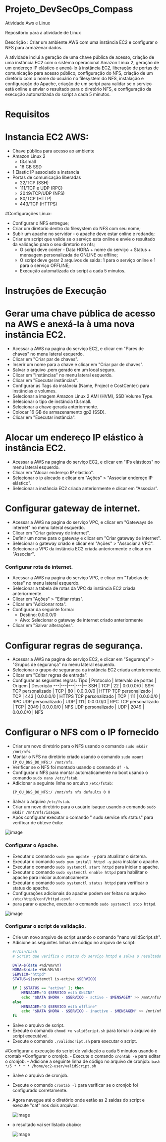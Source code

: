 # Projeto_DevSecOps_Compass
Atividade Aws e Linux

Repositorio para a atividade de Linux

Descrição : Criar um ambiente AWS com uma instância EC2 e configurar o NFS para armazenar dados.

A atividade inclui a geração de uma chave pública de acesso, criação de uma instância EC2 com o sistema operacional Amazon Linux 2, geração de um endereço IP elástico e anexá-lo à instância EC2, liberação de portas de comunicação para acesso público, configuração do NFS, criação de um diretório com o nome do usuário no filesystem do NFS, instalação e configuração do Apache, criação de um script para validar se o serviço está online e enviar o resultado para o diretório NFS, e configuração da execução automatizada do script a cada 5 minutos.

# Requisitos

# Instancia EC2 AWS:
- Chave pública para acesso ao ambiente
- Amazon Linux 2
    - t3.small
    - 16 GB SSD
- 1 Elastic IP associado a instancia
- Portas de comunicação liberadas
    - 22/TCP (SSH)
    - 111/TCP e UDP (RPC)
    - 2049/TCP/UDP (NFS)
    - 80/TCP (HTTP)
    - 443/TCP (HTTPS)

#Configurações Linux:

- Configurar o NFS entregue;
- Criar um diretorio dentro do filesystem do NFS com seu nome;
- Subir um apache no servidor - o apache deve estar online e rodando;
- Criar um script que valide se o serviço esta online e envie o resultado da validação para o seu diretorio no nfs;
    - O script deve conter - Data HORA + nome do serviço + Status + mensagem personalizada de ONLINE ou offline;
    - O script deve gerar 2 arquivos de saida: 1 para o serviço online e 1 para o serviço OFFLINE;
    - Execução automatizada do script a cada 5 minutos.


# Instruções de Execução

# Gerar uma chave pública de acesso na AWS e anexá-la à uma nova instância EC2.
- Acessar a AWS na pagina do serviço EC2, e clicar em "Pares de chaves" no menu lateral esquerdo.
- Clicar em "Criar par de chaves".
- Inserir um nome para a chave e clicar em "Criar par de chaves".
- Salvar o arquivo .pem gerado em um local seguro.
- Clicar em "Instâncias" no menu lateral esquerdo.
- Clicar em "Executar instâncias".
- Configurar as Tags da instância (Name, Project e CostCenter) para instâncias e volumes.
- Selecionar a imagem Amazon Linux 2 AMI (HVM), SSD Volume Type.
- Selecionar o tipo de instância t3.small.
- Selecionar a chave gerada anteriormente.
- Colocar 16 GB de armazenamento gp2 (SSD).
- Clicar em "Executar instância".


# Alocar um endereço IP elástico à instância EC2.

- Acessar a AWS na pagina do serviço EC2, e clicar em "IPs elásticos" no menu lateral esquerdo.
- Clicar em "Alocar endereço IP elástico".
- Selecionar o ip alocado e clicar em "Ações" > "Associar endereço IP elástico".
- Selecionar a instância EC2 criada anteriormente e clicar em "Associar".

# Configurar gateway de internet.

- Acessar a AWS na pagina do serviço VPC, e clicar em "Gateways de internet" no menu lateral esquerdo.
- Clicar em "Criar gateway de internet".
- Definir um nome para o gateway e clicar em "Criar gateway de internet".
- Selecionar o gateway criado e clicar em "Ações" > "Associar à VPC".
- Selecionar a VPC da instância EC2 criada anteriormente e clicar em "Associar".

### Configurar rota de internet.

- Acessar a AWS na pagina do serviço VPC, e clicar em "Tabelas de rotas" no menu lateral esquerdo.
- Selecionar a tabela de rotas da VPC da instância EC2 criada anteriormente.
- Clicar em "Ações" > "Editar rotas".
- Clicar em "Adicionar rota".
- Configurar da seguinte forma:
    - Destino: 0.0.0.0/0
    - Alvo: Selecionar o gateway de internet criado anteriormente
- Clicar em "Salvar alterações".

# Configurar regras de segurança.
- Acessar a AWS na pagina do serviço EC2, e clicar em "Segurança" > "Grupos de segurança" no menu lateral esquerdo.
- Selecionar o grupo de segurança da instância EC2 criada anteriormente.
- Clicar em "Editar regras de entrada".
- Configurar as seguintes regras:
    Tipo | Protocolo | Intervalo de portas | Origem | Descrição
    ---|---|---|---|--
    SSH | TCP | 22 | 0.0.0.0/0 | SSH
    TCP personalizado | TCP | 80 | 0.0.0.0/0 | HTTP
    TCP personalizado | TCP | 443 | 0.0.0.0/0 | HTTPS
    TCP personalizado | TCP | 111 | 0.0.0.0/0 | RPC
    UDP personalizado | UDP | 111 | 0.0.0.0/0 | RPC
    TCP personalizado | TCP | 2049 | 0.0.0.0/0 | NFS
    UDP personalizado | UDP | 2049 | 0.0.0.0/0 | NFS

# Configurar o NFS com o IP fornecido

- Criar um novo diretório para o NFS usando o comando `sudo mkdir /mnt/nfs`.
- Montar o NFS no diretório criado usando o comando `sudo mount IP_OU_DNS_DO_NFS:/ /mnt/nfs`.
- Verificar se o NFS foi montado usando o comando `df -h`.
- Configurar o NFS para montar automaticamente no boot usando o comando `sudo nano /etc/fstab`.
- Adicionar a seguinte linha no arquivo `/etc/fstab`:
    ```
    IP_OU_DNS_DO_NFS:/ /mnt/nfs nfs defaults 0 0
    ```
- Salvar o arquivo `/etc/fstab`.
- Criar um novo diretório para o usuário isaque usando o comando `sudo mkdir /mnt/nfs/isaque`.
-  Após configurar executar o comando " sudo service nfs status" para verificar de obteve êxito:

![image](https://github.com/1S4QU3s/Atividade_Aws_Linux/assets/159395767/94d044da-a34c-4810-85c4-f88f67d3ffc3)

  ### Configurar o Apache.

- Executar o comando `sudo yum update -y` para atualizar o sistema.
- Executar o comando `sudo yum install httpd -y` para instalar o apache.
- Executar o comando `sudo systemctl start httpd` para iniciar o apache.
- Executar o comando `sudo systemctl enable httpd` para habilitar o apache para iniciar automaticamente.
- Executar o comando `sudo systemctl status httpd` para verificar o status do apache.
- Configurações adicionais do apache podem ser feitas no arquivo `/etc/httpd/conf/httpd.conf`.
- para parar o apache, executar o comando `sudo systemctl stop httpd`.

![image](https://github.com/1S4QU3s/Atividade_Aws_Linux/assets/159395767/efd71bab-06fc-40e3-b9bb-f467cedf39b3)



### Configurar o script de validação.

- Crie um novo arquivo de script usando o comando "nano validScript.sh".
- Adicione as seguintes linhas de código no arquivo de script:
    ```bash
    #!/bin/bash
    # Script que verifica o status do serviço httpd e salva o resultado em um arquivo no diretório /mnt/nfs/isaque
    
    DATA=$(date +%d/%m/%Y)
    HORA=$(date +%H:%M:%S)
    SERVICO="httpd"
    STATUS=$(systemctl is-active $SERVICO)
   
    if [ $STATUS == "active" ]; then
        MENSAGEM="O $SERVICO está ONLINE"
        echo "$DATA $HORA - $SERVICO - active - $MENSAGEM" >> /mnt/nfs/isaque/online.txt
    else
        MENSAGEM="O $SERVICO está offline"
        echo "$DATA $HORA - $SERVICO - inactive - $MENSAGEM" >> /mnt/nfs/isaque/offline.txt
    fi
    ```
- Salve o arquivo de script.
- Execute o comando `chmod +x validScript.sh` para tornar o arquivo de script executável.
- Execute o comando `./validScript.sh` para executar o script.

#Configurar a execução do script de validação a cada 5 minutos usando o crontab 
   *Configurar o cronjob.
    - Execute o comando `crontab -e` para editar o cronjob.
    - Adicione a seguinte linha de código no arquivo de cronjob:
    ```bash
    */5 * * * * /home/ec2-user/validScript.sh
    ```
- Salve o arquivo de cronjob.
- Execute o comando `crontab -l` para verificar se o cronjob foi configurado corretamente.

- Agora navegue até o diretório onde estão as 2 saidas do script e execute "cat" nos dois arquivos:
  
  ![image](https://github.com/1S4QU3s/Atividade_Aws_Linux/assets/159395767/7db44afe-3de8-49c1-ba81-071f60f8cca9)

- o resultado vai ser listado abaixo:

  ![image](https://github.com/1S4QU3s/Atividade_Aws_Linux/assets/159395767/f40c5f4c-9f38-4494-b045-7e2a839725cd)



